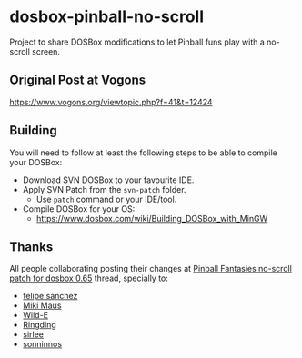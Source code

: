 # dosbox-pinball-no-scroll

Project to share DOSBox modifications to let Pinball funs play with a no-scroll screen.

## Original Post at Vogons

https://www.vogons.org/viewtopic.php?f=41&t=12424 

## Building

You will need to follow at least the following steps to be able to compile your DOSBox:

* Download SVN DOSBox to your favourite IDE.
* Apply SVN Patch from the `svn-patch` folder.
    * Use `patch` command or your IDE/tool.
* Compile DOSBox for your OS:
    * https://www.dosbox.com/wiki/Building_DOSBox_with_MinGW

## Thanks

All people collaborating posting their changes at [Pinball Fantasies no-scroll patch for dosbox 0.65](https://www.vogons.org/viewtopic.php?f=41&t=12424) thread, specially to:

* [felipe.sanchez](https://www.vogons.org/memberlist.php?mode=viewprofile&u=8885)
* [Miki Maus](https://www.vogons.org/memberlist.php?mode=viewprofile&u=4502)
* [Wild-E](https://www.vogons.org/memberlist.php?mode=viewprofile&u=7107)
* [Ringding](https://www.vogons.org/memberlist.php?mode=viewprofile&u=32540)
* [sirlee](https://www.vogons.org/memberlist.php?mode=viewprofile&u=9724)
* [sonninnos](https://www.vogons.org/memberlist.php?mode=viewprofile&u=39537)